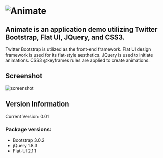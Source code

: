 # ![Animate](https://raw.github.com/andyfrith/Animate/master/media/Animate.png)

## Animate is an application demo utilizing Twitter Bootstrap, Flat UI, JQuery, and CSS3.

Twitter Bootstrap is utilized as the front-end framework. Flat UI design framework is used for its flat-style aesthetics. JQuery is used to initiate animations. CSS3 @keyframes rules are applied to create animations.

## Screenshot

![screenshot](https://raw.github.com/andyfrith/Animate/master/media/AnimateScreenshot.png)

## Version Information

Current Version: 0.01

### Package versions:

- Bootstrap 3.0.2
- jQuery 1.8.3
- Flat-UI 2.1.1
